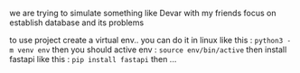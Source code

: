 we are trying to simulate something like Devar with my friends 
focus on establish database and its problems

to use project create a virtual env.. 
you can do it in linux like this :
`python3 -m venv env`
then you should active env :
`source env/bin/active`
then install fastapi like this : 
`pip install fastapi`
then ...
